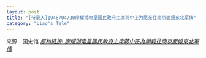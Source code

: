 ```yaml
---
layout: post
title: "[待录入]1948/04/30廖耀湘电呈国民政府主席蒋中正为愿亲往南京面报东北军情"
category: "Liao's Tele"
---
```

来源：国史馆 [*原档链接: 廖耀湘電呈國民政府主席蔣中正為願親往南京面報東北軍情*](https://ahonline.drnh.gov.tw/index.php?act=Display/image/5885982JuZ0=-Y#e7J)